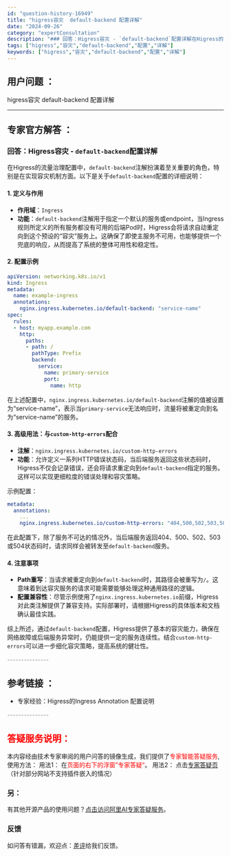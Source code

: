 ```yaml
---
id: "question-history-16949"
title: "higress容灾  default-backend 配置详解"
date: "2024-09-26"
category: "expertConsultation"
description: "### 回答：Higress容灾 - `default-backend`配置详解在Higress的流量治理配置中，`default-backend`注解扮演着至关重要的角色，特别是在实现容灾机制方面。以下是关于`default-backend`配置的详细说明：#### 1. 定义与作用- **作用域"
tags: ["higress","容灾","default-backend","配置","详解"]
keywords: ["higress","容灾","default-backend","配置","详解"]
---
```


## 用户问题 ： 
 higress容灾  default-backend 配置详解  

---------------
## 专家官方解答 ：

### 回答：Higress容灾 - `default-backend`配置详解

在Higress的流量治理配置中，`default-backend`注解扮演着至关重要的角色，特别是在实现容灾机制方面。以下是关于`default-backend`配置的详细说明：

#### 1. 定义与作用
- **作用域**：`Ingress`
- **功能**：`default-backend`注解用于指定一个默认的服务或endpoint，当Ingress规则所定义的所有服务都没有可用的后端Pod时，Higress会将请求自动重定向到这个预设的“容灾”服务上。这确保了即使主服务不可用，也能够提供一个兜底的响应，从而提高了系统的整体可用性和稳定性。

#### 2. 配置示例
```yaml
apiVersion: networking.k8s.io/v1
kind: Ingress
metadata:
  name: example-ingress
  annotations:
    nginx.ingress.kubernetes.io/default-backend: "service-name"
spec:
  rules:
  - host: myapp.example.com
    http:
      paths:
      - path: /
        pathType: Prefix
        backend:
          service:
            name: primary-service
            port:
              name: http
```
在上述配置中，`nginx.ingress.kubernetes.io/default-backend`注解的值被设置为“service-name”，表示当`primary-service`无法响应时，流量将被重定向到名为“service-name”的服务。

#### 3. 高级用法：与`custom-http-errors`配合
- **注解**：`nginx.ingress.kubernetes.io/custom-http-errors`
- **功能**：允许定义一系列HTTP错误状态码，当后端服务返回这些状态码时，Higress不仅会记录错误，还会将请求重定向到`default-backend`指定的服务。这样可以实现更细粒度的错误处理和容灾策略。

示例配置：
```yaml
metadata:
  annotations:
    ...
    nginx.ingress.kubernetes.io/custom-http-errors: "404,500,502,503,504"
```
在此配置下，除了服务不可达的情况外，当后端服务返回404、500、502、503或504状态码时，请求同样会被转发至`default-backend`服务。

#### 4. 注意事项
- **Path重写**：当请求被重定向到`default-backend`时，其路径会被重写为`/`。这意味着到达容灾服务的请求可能需要能够处理这种通用路径的逻辑。
- **配置兼容性**：尽管示例使用了`nginx.ingress.kubernetes.io`前缀，Higress对此类注解提供了兼容支持。实际部署时，请根据Higress的具体版本和文档确认最佳实践。

综上所述，通过`default-backend`配置，Higress提供了基本的容灾能力，确保在网络故障或后端服务异常时，仍能提供一定的服务连续性。结合`custom-http-errors`可以进一步细化容灾策略，提高系统的健壮性。


<font color="#949494">---------------</font> 


## 参考链接 ：

* 专家经验：Higress的Ingress Annotation 配置说明 


 <font color="#949494">---------------</font> 
 


## <font color="#FF0000">答疑服务说明：</font> 

本内容经由技术专家审阅的用户问答的镜像生成，我们提供了<font color="#FF0000">专家智能答疑服务</font>,使用方法：
用法1： 在<font color="#FF0000">页面的右下的浮窗”专家答疑“</font>。
用法2： 点击[专家答疑页](https://answer.opensource.alibaba.com/docs/intro)（针对部分网站不支持插件嵌入的情况）
### 另：


有其他开源产品的使用问题？[点击访问阿里AI专家答疑服务](https://answer.opensource.alibaba.com/docs/intro)。
### 反馈
如问答有错漏，欢迎点：[差评](https://ai.nacos.io/user/feedbackByEnhancerGradePOJOID?enhancerGradePOJOId=16956)给我们反馈。
